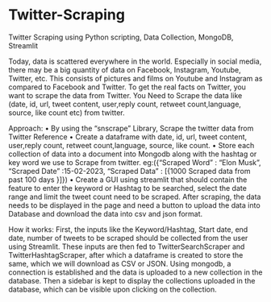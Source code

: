 # Twitter-Scraping
Twitter Scraping using Python scripting, Data Collection, MongoDB, Streamlit

Today, data is scattered everywhere in the world. Especially in social media, there may be a big quantity of data on Facebook, Instagram, Youtube, Twitter, etc. This consists of pictures and films on Youtube and Instagram as compared to Facebook and Twitter. To get the real facts on Twitter, you want to scrape the data from Twitter. You Need to Scrape the data like (date, id, url, tweet content, user,reply count, retweet count,language, source, like count etc) from twitter.

Approach: 
•	By using the “snscrape” Library, Scrape the twitter data from Twitter Reference
•	Create a dataframe with date, id, url, tweet content, user,reply count, retweet count,language, source, like count.
•	Store each collection of data into a document into Mongodb along with the hashtag or key word we use to  Scrape from twitter. 
eg:({“Scraped Word”            : “Elon Musk”,
        “Scraped Date”             :15-02-2023,
        “Scraped Data”             : [{1000  Scraped data from past 100 days }]})
•	Create a GUI using streamlit that should contain the feature to enter the keyword or Hashtag to be searched, select the date range and limit the tweet count need to be scraped. After scraping, the data needs to be displayed in the page and need a button to upload the data into Database and download the data into csv and json format.

How it works:
First, the inputs like the Keyword/Hashtag, Start date, end date, number of tweets to be scraped should be collected from the user using Streamlit.
These inputs are then fed to TwitterSearchScraper and TwitterHashtagScraper, after which a dataframe is created to store the same, which we will download as CSV or JSON.
Using mongodb, a connection is established and the data is uploaded to a new collection in the database.
Then a sidebar is kept to display the collections uploaded in the database, which can be visible upon clicking on the collection.
